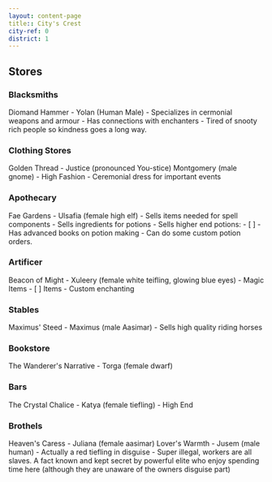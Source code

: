 ```yaml
---
layout: content-page
title:: City's Crest
city-ref: 0
district: 1
---
```


## Stores

### Blacksmiths
  Diomand Hammer - Yolan (Human Male)
    - Specializes in cermonial weapons and armour
    - Has connections with enchanters
    - Tired of snooty rich people so kindness goes a long way.

### Clothing Stores
  Golden Thread - Justice (pronounced You-stice) Montgomery (male gnome)
    - High Fashion
    - Ceremonial dress for important events

### Apothecary
  Fae Gardens - Ulsafia (female high elf)
    - Sells items needed for spell components
    - Sells ingredients for potions
    - Sells higher end potions:
      - [ ]
    - Has advanced books on potion making
    - Can do some custom potion orders.

### Artificer
  Beacon of Might - Xuleery (female white teifling, glowing blue eyes)
    - Magic Items
      - [ ] Items
    - Custom enchanting

### Stables
  Maximus' Steed - Maximus (male Aasimar)
    - Sells high quality riding horses

### Bookstore
  The Wanderer's Narrative - Torga (female dwarf)

### Bars
  The Crystal Chalice - Katya (female tiefling)
    - High End

### Brothels
  Heaven's Caress - Juliana (female aasimar)
  Lover's Warmth - Jusem (male human)
    - Actually a red tiefling in disguise
    - Super illegal, workers are all slaves. A fact known and kept secret by powerful elite who enjoy spending time here (although they are unaware of the owners disguise part)
